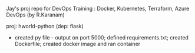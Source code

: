 Jay's proj repo for DevOps Training : Docker, Kubernetes, Terraform, Azure DevOps (by R.Karanam)

proj: hworld-python (dep: flask)
- created py file - output on port 5000; defined requirements.txt; created Dockerfile; created docker image and ran container
